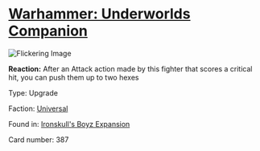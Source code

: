 # [Warhammer: Underworlds Companion](https://guidokessels.github.io/wh-underworlds)

  

![Flickering Image](https://warhammerunderworlds.com/wp-content/uploads/sites/6/2017/12/387_ENG-Flickering-Image.png)

<b>Reaction:</b> After an Attack action made by this fighter that scores a critical hit, you can push them up to two hexes

Type: Upgrade

Faction: [Universal](https://guidokessels.github.io/wh-underworlds/factions/universal.md)

Found in: [Ironskull's Boyz Expansion](https://guidokessels.github.io/wh-underworlds/locations/ironskulls-boyz-expansion.md)

Card number: 387
